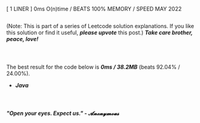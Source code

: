 [ 1 LINER ]  0ms  O(n)time / BEATS 100% MEMORY / SPEED MAY 2022
```
```

(Note: This is part of a series of Leetcode solution explanations. If you like this solution or find it useful, ***please upvote*** this post.)
***Take care brother, peace, love!***

```
```

```
```

```
```

The best result for the code below is ***0ms / 38.2MB*** (beats 92.04% / 24.00%).
* ***Java***
```

```

```
```

```
```
***"Open your eyes. Expect us." - 𝓐𝓷𝓸𝓷𝔂𝓶𝓸𝓾𝓼***
